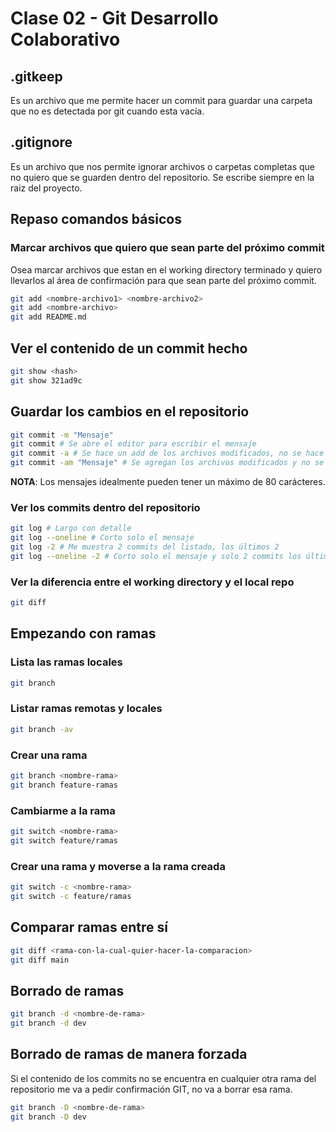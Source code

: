 # Clase 02 - Git Desarrollo Colaborativo

## .gitkeep 
Es un archivo que me permite hacer un commit para guardar una carpeta que no es detectada por git cuando esta vacía.

## .gitignore
Es un archivo que nos permite ignorar archivos o carpetas completas que no quiero que se guarden dentro del repositorio.
Se escribe siempre en la raiz del proyecto.

## Repaso comandos básicos 

### Marcar archivos que quiero que sean parte del próximo commit
Osea marcar archivos que estan en el working directory terminado y quiero llevarlos al área de confirmación para que sean parte del próximo commit.

```sh 
git add <nombre-archivo1> <nombre-archivo2>
git add <nombre-archivo>
git add README.md
```

## Ver el contenido de un commit hecho

```sh
git show <hash>
git show 321ad9c
```

## Guardar los cambios en el repositorio 

```sh 
git commit -m "Mensaje"
git commit # Se abre el editor para escribir el mensaje
git commit -a # Se hace un add de los archivos modificados, no se hace un add de los archivos untracked y se abre el editor para escribir el mensaje
git commit -am "Mensaje" # Se agregan los archivos modificados y no se abre el editor para escribir el mensaje
```

**NOTA**: Los mensajes idealmente pueden tener un máximo de 80 carácteres.

### Ver los commits dentro del repositorio

```sh
git log # Largo con detalle
git log --oneline # Corto solo el mensaje
git log -2 # Me muestra 2 commits del listado, los últimos 2
git log --oneline -2 # Corto solo el mensaje y solo 2 commits los últimos
```

### Ver la diferencia entre el working directory y el local repo

```sh
git diff
```

## Empezando con ramas

### Lista las ramas locales

```sh
git branch 
```

### Listar ramas remotas y locales

```sh
git branch -av 
```

### Crear una rama

```sh
git branch <nombre-rama>
git branch feature-ramas
```

### Cambiarme a la rama

```sh
git switch <nombre-rama>
git switch feature/ramas
```

### Crear una rama y moverse a la rama creada

```sh
git switch -c <nombre-rama>
git switch -c feature/ramas
```

## Comparar ramas entre sí

```sh
git diff <rama-con-la-cual-quier-hacer-la-comparacion>
git diff main
```


## Borrado de ramas

```sh
git branch -d <nombre-de-rama>
git branch -d dev
```

## Borrado de ramas de manera forzada
Si el contenido de los commits no se encuentra en cualquier otra rama del repositorio me va a pedir confirmación GIT, no va a borrar esa rama.

```sh
git branch -D <nombre-de-rama>
git branch -D dev
```
